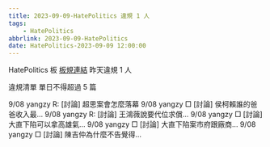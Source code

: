 ```yaml
---
title: 2023-09-09-HatePolitics 違規 1 人
tags:
    - HatePolitics
abbrlink: 2023-09-09-HatePolitics
date: HatePolitics-2023-09-09 12:00:00
---
```

HatePolitics 板 [板規連結](https://www.ptt.cc/bbs/HatePolitics/M.1617115262.A.D60.html)
昨天違規 1 人
<!-- more -->

違規清單
單日不得超過 5 篇

9/08 yangzy R: [討論] 超思案會怎麼落幕
9/08 yangzy □ [討論] 侯柯賴誰的爸爸收入最…
9/08 yangzy R: [討論] 王鴻薇說要代位求償...
9/08 yangzy □ [討論] 大直下陷可以拿高雄氣…
9/08 yangzy □ [討論] 大直下陷案市府跟廠商…
9/08 yangzy □ [討論] 陳吉仲為什麼不告覺得…